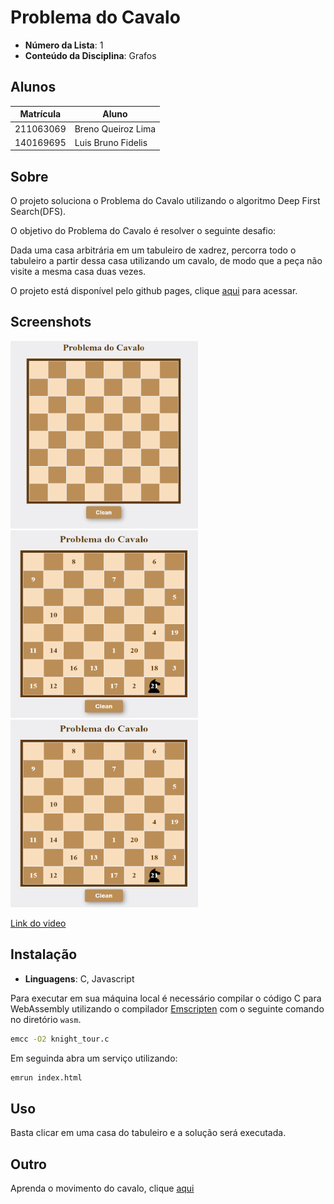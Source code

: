 # Problema do Cavalo

- **Número da Lista**: 1
- **Conteúdo da Disciplina**: Grafos

## Alunos

|Matrícula  | Aluno |
| -- | -- |
| 211063069 | Breno Queiroz Lima |
| 140169695 | Luis Bruno Fidelis |

## Sobre 

O projeto soluciona o Problema do Cavalo utilizando o algoritmo Deep First Search(DFS).

O objetivo do Problema do Cavalo é resolver o seguinte desafio: 

Dada uma casa arbitrária em um tabuleiro de xadrez, percorra todo o tabuleiro a partir
dessa casa utilizando um cavalo, de modo que a peça não visite a mesma casa duas vezes.

O projeto está disponível pelo github pages, clique [aqui](https://projeto-de-algoritmos.github.io/Grafos1_Problema_do_Cavalo/)
para acessar.


## Screenshots

<img width="300" height="300" src="assets/tela-1.PNG" />
<img width="300" height="300" src="assets/tela-2.PNG" />
<img width="300" height="300" src="assets/tela-2.PNG" />

[Link do video](https://youtu.be/h07k2zn3rBs)

## Instalação 
- **Linguagens**: C, Javascript

Para executar em sua máquina local é necessário compilar o código C para WebAssembly utilizando
o compilador [Emscripten](https://emscripten.org/index.html) com o seguinte comando no diretório `wasm`.

``` sh
emcc -O2 knight_tour.c
```

Em seguinda abra um serviço utilizando:

```sh
emrun index.html
```

## Uso 

Basta clicar em uma casa do tabuleiro e a solução será executada.

## Outro

Aprenda o movimento do cavalo, clique [aqui](https://www.chess.com/pt-BR/terms/cavalo-xadrez)
